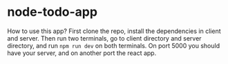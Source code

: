 # node-todo-app

How to use this app? First clone the repo, install the dependencies in client and server. Then run two terminals, go to client directory and server directory, and run `npm run dev` on both terminals. On port 5000 you should have your server, and on another port the react app.
